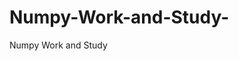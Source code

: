    # Numpy-Work-and-Study-
Numpy Work and Study 
                
                
                                  
                                  
                                    
                                                                                               
                                                                                                                                     
                     
                         
                       
                                            
                                                                                         
                                                                                                 
            
                  
                                                                      
                                        
                                                   
                                                    
                   
                        
               
